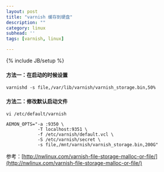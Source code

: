 ```yaml
---
layout: post
title: "varnish 缓存到硬盘"
description: ""
category: linux
subhead: ''
tags: [varnish, linux]

---
```

{% include JB/setup %}

#### 方法一：在启动的时候设置
   
    varnishd -s file,/var/lib/varnish/varnish_storage.bin,50%  
 
#### 方法二：修改默认启动文件
 
   
    vi /etc/default/varnish  
  
    AEMON_OPTS="-a :9350 \  
                -T localhost:9351 \  
                -f /etc/varnish/default.vcl \  
                -S /etc/varnish/secret \  
                -s file,/mnt/varnish/varnish_storage.bin,200G"  
 
参考：[http://nwlinux.com/varnish-file-storage-malloc-or-file/](http://nwlinux.com/varnish-file-storage-malloc-or-file/)